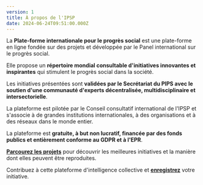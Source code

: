 ```yaml
---
version: 1
title: À propos de l'IPSP
date: 2024-06-24T09:51:00.000Z
---
```

La **Plate-forme internationale pour le progrès social** est une plate-forme en ligne fondée sur des projets et développée par le Panel international sur le progrès social.

Elle propose un **répertoire mondial consultable d'initiatives innovantes et inspirantes** qui stimulent le progrès social dans la société.

Les initiatives présentées sont **validées par le Secrétariat du PIPS avec le soutien d'une communauté d'experts décentralisée, multidisciplinaire et intersectorielle**.

La plateforme est pilotée par le Conseil consultatif international de l'IPSP et s'associe à de grandes institutions internationales, à des organisations et à des réseaux dans le monde entier.

La plateforme est **gratuite, à but non lucratif, financée par des fonds publics et entièrement conforme au GDPR et à l'EPR**.

[**Parcourez les projets**](/search) pour découvrir les meilleures initiatives et la manière dont elles peuvent être reproduites.

Contribuez à cette plateforme d'intelligence collective et [**enregistrez**](/register) votre initiative.
